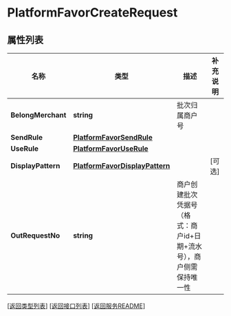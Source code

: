 # PlatformFavorCreateRequest

## 属性列表

名称 | 类型 | 描述 | 补充说明
------------ | ------------- | ------------- | -------------
**BelongMerchant** | **string** | 批次归属商户号 | 
**SendRule** | [**PlatformFavorSendRule**](PlatformFavorSendRule.md) |  | 
**UseRule** | [**PlatformFavorUseRule**](PlatformFavorUseRule.md) |  | 
**DisplayPattern** | [**PlatformFavorDisplayPattern**](PlatformFavorDisplayPattern.md) |  | [可选] 
**OutRequestNo** | **string** | 商户创建批次凭据号（格式：商户id+日期+流水号），商户侧需保持唯一性 | 

[\[返回类型列表\]](README.md#类型列表)
[\[返回接口列表\]](README.md#接口列表)
[\[返回服务README\]](README.md)


